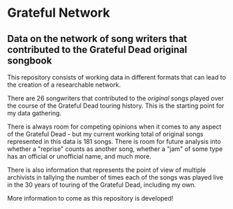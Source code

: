 # Grateful Network

## Data on the network of song writers that contributed to the Grateful Dead original songbook

This repository consists of working data in different formats that can lead to the creation of a researchable network. 

There are 26 songwriters that contributed to the *original* songs played over the course of the Grateful Dead touring history. This is the starting point for my data gathering.

There is always room for competing opinions when it comes to any aspect of the Grateful Dead - but my current working total of original songs represented in this data is 181 songs. There is room for future analysis into whether a "reprise" counts as another song, whether a "jam" of some type has an official or unofficial name, and much more.

There is also information that represents the point of view of multiple archivists in tallying the number of times each of the songs was played live in the 30 years of touring of the Grateful Dead, including my own.

More information to come as this repository is developed!

